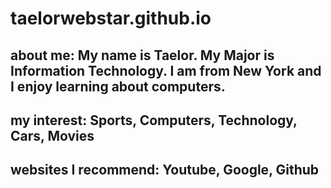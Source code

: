 # taelorwebstar.github.io

## about me: My name is Taelor. My Major is Information Technology. I am from New York and I enjoy learning about computers.
## my interest: Sports, Computers, Technology, Cars, Movies
## websites I recommend: Youtube, Google, Github
